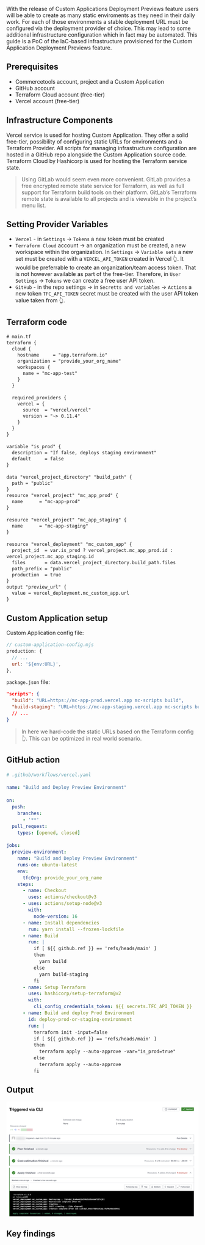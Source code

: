 With the release of Custom Applications Deployment Previews feature users will be able to create as many static enviroments as they need in their daily work. For each of those environments a stable deployment URL must be configured via the deployment provider of choice. This may lead to some additional infrastructure configuration which in fact may be automated. This guide is a PoC of   the IaC-based infrastructure provisioned for the Custom Application Deployment Previews feature.

## Prerequisites

- Commercetools account, project and a Custom Application 
- GitHub account
- Terraform Cloud account (free-tier)
- Vercel account (free-tier)

## Infrastructure Components

Vercel service is used for hosting Custom Application. They offer a solid free-tier, possibility of configuring static URLs for environments and a Terraform Provider. All scripts for managing infrastructure configuration are hosted in a GitHub repo alongside the Custom Application source code. Terraform Cloud by Hashicorp is used for hosting the Terraform service state.

> Using GitLab would seem even more convenient. GitLab provides a free encrypted remote state service for Terraform, as well as full support for Terraform build tools on their platform. GitLab’s Terraform remote state is available to all projects and is viewable in the project’s menu list.

## Setting Provider Variables

- `Vercel` - in `Settings` -> `Tokens` a new token must be created
- `Terraform Cloud` account -> an organization must be created, a new workspace within the organization. In `Settings` -> `Variable sets` a new set must be created with a `VERCEL_API_TOKEN` created in Vercel 👆. It would be preferrable to create an organization/team access token. That is not however available as part of the free-tier. Therefore, in `User Settings` -> `Tokens` we can create a free user API token.
- `GitHub` - in the repo settings -> in `Secretts and variables` -> `Actions` a new token `TFC_API_TOKEN` secret must be created with the user API token value taken from 👆.

## Terraform code 

```t
# main.tf
terraform {
  cloud {
    hostname     = "app.terraform.io"
    organization = "provide_your_org_name"
    workspaces {
      name = "mc-app-test"
    }
  }

  required_providers {
    vercel = {
      source  = "vercel/vercel"
      version = "~> 0.11.4"
    }
  }
}

variable "is_prod" {
  description = "If false, deploys staging environment"
  default     = false
}

data "vercel_project_directory" "build_path" {
  path = "public"
}
resource "vercel_project" "mc_app_prod" {
  name      = "mc-app-prod"
}

resource "vercel_project" "mc_app_staging" {
  name      = "mc-app-staging"
}

resource "vercel_deployment" "mc_custom_app" {
  project_id  = var.is_prod ? vercel_project.mc_app_prod.id : vercel_project.mc_app_staging.id
  files       = data.vercel_project_directory.build_path.files
  path_prefix = "public"
  production  = true
}
output "preview_url" {
  value = vercel_deployment.mc_custom_app.url
}
```

## Custom Application setup

Custom Application config file:
```js
// custom-application-config.mjs
production: {
  // ...
  url: '${env:URL}',
},
```

`package.json` file:
```json
"scripts": {
  "build": "URL=https://mc-app-prod.vercel.app mc-scripts build",
  "build-staging": "URL=https://mc-app-staging.vercel.app mc-scripts build",
  // ...
}
```
> In here we hard-code the static URLs based on the Terraform config 👆. This can be optimized in real world scenario.

## GitHub action

```yaml
# .github/workflows/vercel.yaml

name: "Build and Deploy Preview Environment"

on:
  push:
    branches:
      - '**'
  pull_request:
    types: [opened, closed]

jobs:
  preview-environment:
    name: "Build and Deploy Preview Environment"
    runs-on: ubuntu-latest
    env:
      tfcOrg: provide_your_org_name
    steps:
      - name: Checkout
        uses: actions/checkout@v3
      - uses: actions/setup-node@v3
        with:
          node-version: 16
      - name: Install dependencies
        run: yarn install --frozen-lockfile
      - name: Build
        run: |
          if [ ${{ github.ref }} == 'refs/heads/main' ] 
          then
            yarn build
          else
            yarn build-staging
          fi
      - name: Setup Terraform
        uses: hashicorp/setup-terraform@v2
        with:
          cli_config_credentials_token: ${{ secrets.TFC_API_TOKEN }}
      - name: Build and deploy Prod Environment
        id: deploy-prod-or-staging-environment
        run: |
          terraform init -input=false
          if [ ${{ github.ref }} == 'refs/heads/main' ] 
          then
            terraform apply --auto-approve -var="is_prod=true"
          else
            terraform apply --auto-approve
          fi
```

## Output

![terraform cloud output](./static/terraform-cloud.png)

## Key findings

<!-- TODO -->